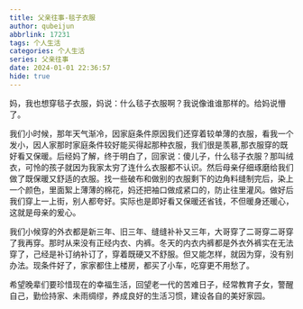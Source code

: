 ```yaml
---
title: 父亲往事-毯子衣服
author: qubeijun
abbrlink: 17231
tags: 个人生活
categories: 个人生活
series: 父亲往事
date: 2024-01-01 22:36:57
hide: true
---
```

妈，我也想穿毯子衣服，妈说：什么毯子衣服啊？我说像谁谁那样的。给妈说懵了。

我们小时候，那年天气渐冷，因家庭条件原因我们还穿着较单薄的衣服，看我一个发小，因人家那时家庭条件较好能买得起那种衣服，我们很是羡慕,那衣服穿的既好看又保暖。后经妈了解，终于明白了，回家说：傻儿子，什么毯子衣服？那叫绒衣，可怜的孩子就因为我家太穷了连什么衣服都不认识。然后母亲仔细琢磨给我们做了既保暖又舒适的衣服。找一些破布和做别的衣服剩下的边角料缝制完后，染上一个颜色，里面絮上薄薄的棉花，妈还把袖口做成紧口的，防止往里灌风。做好后我们穿上一上街，别人都夸好。实际也是即好看又保暖还省钱，不但暖身还暖心，这就是母亲的爰心。

我们小候穿的外衣都是新三年、旧三年、缝缝补补又三年，大哥穿了二哥穿二哥穿了我再穿。那时从来没有正经内衣、内裤。冬天的内衣内裤都是外衣外裤实在无法穿了，己经是补订纳补订了，穿着既硬又不舒服。但又能怎样，就因为穿，没有别办法。现条件好了，家家都住上楼房，都买了小车，吃穿更不用愁了。

希望晚辈们要珍惜现在的幸福生活，回望老一代的苦难日子，经常教育子女，警醒自己，勤俭持家、未雨绸缪，养成良好的生活习惯，建设各自的美好家园。